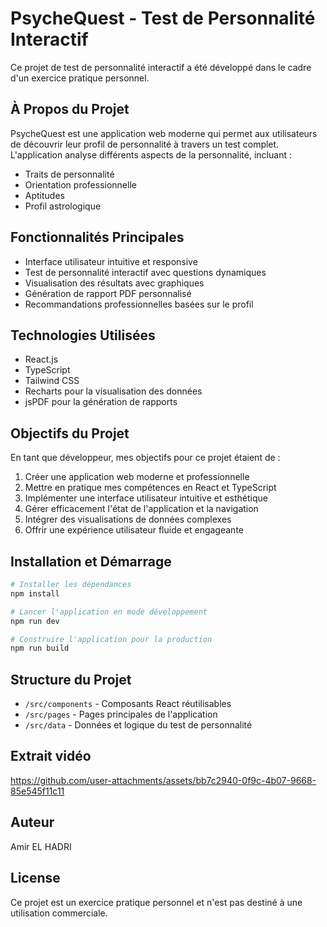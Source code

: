 # PsycheQuest - Test de Personnalité Interactif

Ce projet de test de personnalité interactif a été développé dans le cadre d'un exercice pratique personnel.

## À Propos du Projet

PsycheQuest est une application web moderne qui permet aux utilisateurs de découvrir leur profil de personnalité à travers un test complet. L'application analyse différents aspects de la personnalité, incluant :

- Traits de personnalité
- Orientation professionnelle
- Aptitudes
- Profil astrologique

## Fonctionnalités Principales

- Interface utilisateur intuitive et responsive
- Test de personnalité interactif avec questions dynamiques
- Visualisation des résultats avec graphiques
- Génération de rapport PDF personnalisé
- Recommandations professionnelles basées sur le profil

## Technologies Utilisées

- React.js
- TypeScript
- Tailwind CSS
- Recharts pour la visualisation des données
- jsPDF pour la génération de rapports

## Objectifs du Projet

En tant que développeur, mes objectifs pour ce projet étaient de :

1. Créer une application web moderne et professionnelle
2. Mettre en pratique mes compétences en React et TypeScript
3. Implémenter une interface utilisateur intuitive et esthétique
4. Gérer efficacement l'état de l'application et la navigation
5. Intégrer des visualisations de données complexes
6. Offrir une expérience utilisateur fluide et engageante

## Installation et Démarrage

```bash
# Installer les dépendances
npm install

# Lancer l'application en mode développement
npm run dev

# Construire l'application pour la production
npm run build
```

## Structure du Projet

- `/src/components` - Composants React réutilisables
- `/src/pages` - Pages principales de l'application
- `/src/data` - Données et logique du test de personnalité

## Extrait vidéo



https://github.com/user-attachments/assets/bb7c2940-0f9c-4b07-9668-85e545f11c11



## Auteur

Amir EL HADRI

## License

Ce projet est un exercice pratique personnel et n'est pas destiné à une utilisation commerciale.

